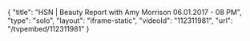 {
    "title": "HSN | Beauty Report with Amy Morrison 06.01.2017 - 08 PM",
    "type": "solo",
    "layout": "iframe-static",
    "videoId": "112311981",
    "url": "\/tvpembed\/112311981"
}